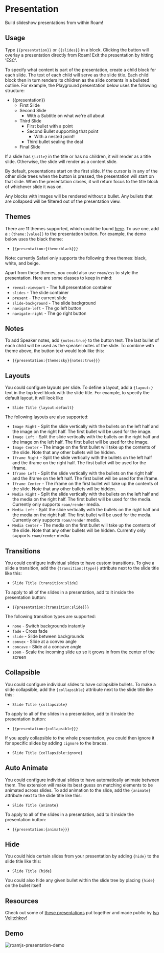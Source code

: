 # Presentation

Build slideshow presentations from within Roam!

## Usage

Type `{{presentation}}` or `{{slides}}` in a block. Clicking the button will overlay a presentation directly from Roam! Exit the presentation by hitting 'ESC'.

To specify what content is part of the presentation, create a child block for each slide. The text of each child will serve as the slide title. Each child block then in turn renders its children as the slide contents in a bulleted outline. For example, the Playground presentation below uses the following structure:

- {{presentation}}
  - First Slide
  - Second Slide
    - With a Subtitle on what we're all about
  - Third Slide
    - First bullet with a point
    - Second Bullet supporting that point
      - With a nested point!
    - Third bullet sealing the deal
  - Final Slide

If a slide has `{title}` in the title or has no children, it will render as a title slide. Otherwise, the slide will render as a content slide.

By default, presentations start on the first slide. If the cursor is in any of the other slide trees when the button is pressed, the presentation will start on that slide. When the presentation closes, it will return focus to the title block of whichever slide it was on.

Any blocks with images will be rendered without a bullet. Any bullets that are collapsed will be filtered out of the presentation view.

## Themes

There are 11 themes supported, which could be found [here](https://revealjs.com/themes/). To use one, add a `:{theme:[value]}` to the presentation button. For example, the demo below uses the black theme:

- `{{presentation:{theme:black}}}`

Note: currently Safari only supports the following three themes: black, white, and beige.

Apart from these themes, you could also use `roam/css` to style the presentation. Here are some classes to keep in mind:

- `reveal-viewport` - The full presentation container
- `slides` - The slide container
- `present` - The current slide
- `slide-background` - The slide background
- `navigate-left` - The go left button
- `navigate-right` - The go right button

## Notes

To add Speaker notes, add `{notes:true}` to the button text. The last bullet of each child will be used as the speaker notes of the slide. To combine with theme above, the button text would look like this:

- `{{presentation:{theme:sky}{notes:true}}}`

## Layouts

You could configure layouts per slide. To define a layout, add a `{layout:}` text in the top level block with the slide title. For example, to specify the default layout, it will look like

- `Slide Title {layout:default}`

The following layouts are also supported:

- `Image Right` - Split the slide vertically with the bullets on the left half and the image on the right half. The first bullet will be used for the image.
- `Image Left` - Split the slide vertically with the bullets on the right half and the image on the left half. The first bullet will be used for the image.
- `Image Center` - The image on the first bullet will take up the contents of the slide. Note that any other bullets will be hidden.
- `Iframe Right` - Split the slide vertically with the bullets on the left half and the iframe on the right half. The first bullet will be used for the iframe.
- `Iframe Left` - Split the slide vertically with the bullets on the right half and the iframe on the left half. The first bullet will be used for the iframe.
- `Iframe Center` - The iframe on the first bullet will take up the contents of the slide. Note that any other bullets will be hidden.
- `Media Right` - Split the slide vertically with the bullets on the left half and the media on the right half. The first bullet will be used for the media. Currently only supports `roam/render` media.
- `Media Left` - Split the slide vertically with the bullets on the right half and the media on the right half. The first bullet will be used for the media. Currently only supports `roam/render` media.
- `Media Center` - The media on the first bullet will take up the contents of the slide. Note that any other bullets will be hidden. Currently only supports `roam/render` media.

## Transitions

You could configure individual slides to have custom transitions. To give a slide a transition, add the `{transition:(type)}` attribute next to the slide title like this:

- `Slide Title {transition:slide}`

To apply to all of the slides in a presentation, add to it inside the presentation button:

- `{{presentation:{transition:slide}}}`

The following transition types are supported:

- `none` - Switch backgrounds instantly
- `fade` - Cross fade
- `slide` - Slide between backgrounds
- `convex` - Slide at a convex angle
- `concave` - Slide at a concave angle
- `zoom` - Scale the incoming slide up so it grows in from the center of the screen

## Collapsible

You could configure individual slides to have collapsible bullets. To make a slide collapsible, add the `{collapsible}` attribute next to the slide title like this:

- `Slide Title {collapsible}`

To apply to all of the slides in a presentation, add to it inside the presentation button:

- `{{presentation:{collapsible}}}`

If you apply collapsible to the whole presentation, you could then ignore it for specific slides by adding `:ignore` to the braces.

- `Slide Title {collapsible:ignore}`

## Auto Animate

You could configure individual slides to have automatically animate between them. The extension will make its best guess on matching elements to be animated across slides. To add animation to the slide, add the `{animate}` attribute next to the slide title like this:

- `Slide Title {animate}`

To apply to all of the slides in a presentation, add to it inside the presentation button:

- `{{presentation:{animate}}}`

## Hide

You could hide certain slides from your presentation by adding `{hide}` to the slide title like this:

- `Slide Title {hide}`

You could also hide any given bullet within the slide tree by placing `{hide}` on the bullet itself

## Resources

Check out some of [these presentations](https://roamresearch.com/#/app/nodebook/page/uOB7d3Kz7) put together and made public by [Ivo Velitchkov](https://twitter.com/kvistgaard)!

## Demo

![roamjs-presentation-demo](https://github.com/RoamJS/presentation/assets/3792666/49626b70-d325-4e66-bf7b-6aa35d05c392)
